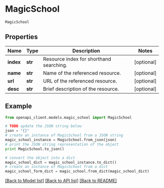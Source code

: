 # MagicSchool

`MagicSchool` 

## Properties
Name | Type | Description | Notes
------------ | ------------- | ------------- | -------------
**index** | **str** | Resource index for shorthand searching. | [optional] 
**name** | **str** | Name of the referenced resource. | [optional] 
**url** | **str** | URL of the referenced resource. | [optional] 
**desc** | **str** | Brief description of the resource. | [optional] 

## Example

```python
from openapi_client.models.magic_school import MagicSchool

# TODO update the JSON string below
json = "{}"
# create an instance of MagicSchool from a JSON string
magic_school_instance = MagicSchool.from_json(json)
# print the JSON string representation of the object
print MagicSchool.to_json()

# convert the object into a dict
magic_school_dict = magic_school_instance.to_dict()
# create an instance of MagicSchool from a dict
magic_school_form_dict = magic_school.from_dict(magic_school_dict)
```
[[Back to Model list]](../README.md#documentation-for-models) [[Back to API list]](../README.md#documentation-for-api-endpoints) [[Back to README]](../README.md)


